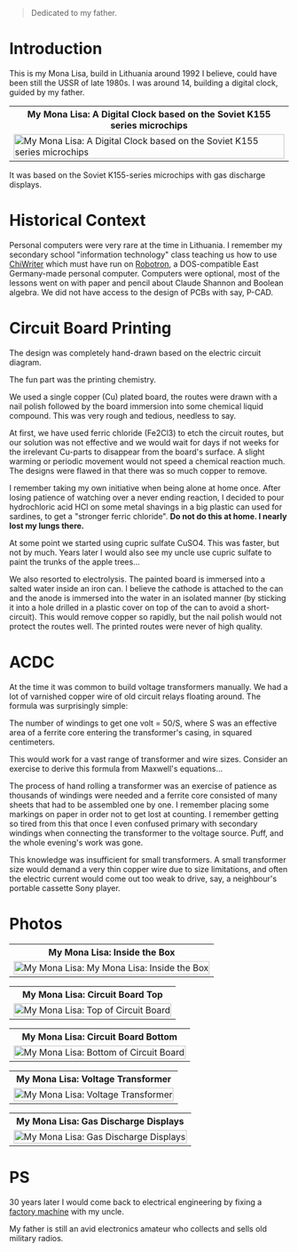 > Dedicated to my father.

# Introduction

This is my Mona Lisa, build in Lithuania around 1992 I believe, could have been still the USSR of late 1980s. I was around 14, building a digital clock, guided by my father.

<table>
<tr>
<th style="text-align:center"> My Mona Lisa: A Digital Clock based on the Soviet K155 series microchips</th>
</tr>
<tr>
<td>
<img src="./images/mona-main.jpg"  alt="My Mona Lisa: A Digital Clock based on the Soviet K155 series microchips" width="100%" >
</td>
</tr>
</table>

It was based on the Soviet K155-series microchips with gas discharge displays. 

# Historical Context

Personal computers were very rare at the time in Lithuania. I remember my secondary school "information technology" class teaching us how to use [ChiWriter](https://en.wikipedia.org/wiki/ChiWriter) which must have run on [Robotron](https://en.wikipedia.org/wiki/VEB_Robotron), a DOS-compatible East Germany-made personal computer. Computers were optional, most of the lessons went on with paper and pencil about Claude Shannon and Boolean algebra. We did not have access to the design of PCBs with say, P-CAD.

# Circuit Board Printing

The design was completely hand-drawn based on the electric circuit diagram.

The fun part was the printing chemistry. 

We used a single copper (Cu) plated board, the routes were drawn with a nail polish followed by the board immersion into some chemical liquid compound. This was very rough and tedious, needless to say.

At first, we have used ferric chloride (Fe2Cl3) to etch the circuit routes, but our solution was not effective and we would wait for days if not weeks for the irrelevant Cu-parts to disappear from the board's surface. A slight warming or periodic movement would not speed a chemical reaction much. The designs were flawed in that there was so much copper to remove.

I remember taking my own initiative when being alone at home once. After losing patience of watching over a never ending reaction, I decided to pour hydrochloric acid HCl on some metal shavings in a big plastic can used for sardines, to get a "stronger ferric chloride". **Do not do this at home. I nearly lost my lungs there.**

At some point we started using cupric sulfate CuSO4. This was faster, but not by much. Years later I would also see my uncle use cupric sulfate to paint the trunks of the apple trees...

We also resorted to electrolysis. The painted board is immersed into a salted water inside an iron can. I believe the cathode is attached to the can and the anode is immersed into the water in an isolated manner (by sticking it into a hole drilled in a plastic cover on top of the can to avoid a short-circuit). This would remove copper so rapidly, but the nail polish would not protect the routes well. The printed routes were never of high quality.

# ACDC

At the time it was common to build voltage transformers manually. We had a lot of varnished copper wire of old circuit relays floating around. The formula was surprisingly simple: 

The number of windings to get one volt  = 50/S, where S was an effective area of a ferrite core entering the transformer's casing, in squared centimeters.

This would work for a vast range of transformer and wire sizes. Consider an exercise to derive this formula from Maxwell's equations...

The process of hand rolling a transformer was an exercise of patience as thousands of windings were needed and a ferrite core consisted of many sheets that had to be assembled one by one. I remember placing some markings on paper in order not to get lost at counting. I remember getting so tired from this that once I even confused primary with secondary windings when connecting the transformer to the voltage source. Puff, and the whole evening's work was gone. 

This knowledge was insufficient for small transformers. A small transformer size would demand a very thin copper wire due to size limitations, and often the electric current would come out too weak to drive, say, a neighbour's portable cassette Sony player.

# Photos

<table>
<tr>
<th style="text-align:center"> My Mona Lisa: Inside the Box</th>
</tr>
<tr>
<td>
<img src="./images/mona-open.jpg"  alt="My Mona Lisa: My Mona Lisa: Inside the Box" width="100%" >
</td>
</tr>
</table>

<table>
<tr>
<th style="text-align:center"> My Mona Lisa: Circuit Board Top</th>
</tr>
<tr>
<td>
<img src="./images/mona-board-top.jpg"  alt="My Mona Lisa: Top of Circuit Board" width="100%" >
</td>
</tr>
</table>

<table>
<tr>
<th style="text-align:center"> My Mona Lisa: Circuit Board Bottom</th>
</tr>
<tr>
<td>
<img src="./images/mona-board-bottom.jpg"  alt="My Mona Lisa: Bottom of Circuit Board" width="100%" >
</td>
</tr>
</table>

<table>
<tr>
<th style="text-align:center"> My Mona Lisa: Voltage Transformer</th>
</tr>
<tr>
<td>
<img src="./images/mona-transformer.jpg"  alt="My Mona Lisa: Voltage Transformer" width="100%" >
</td>
</tr>
</table>

<table>
<tr>
<th style="text-align:center"> My Mona Lisa: Gas Discharge Displays</th>
</tr>
<tr>
<td>
<img src="./images/mona-indicators.jpg"  alt="My Mona Lisa: Gas Discharge Displays" width="100%" >
</td>
</tr>
</table>

# PS

30 years later I would come back to electrical engineering by fixing a [factory machine](https://github.com/aabbtree77/adast) with my uncle.

My father is still an avid electronics amateur who collects and sells old military radios.
